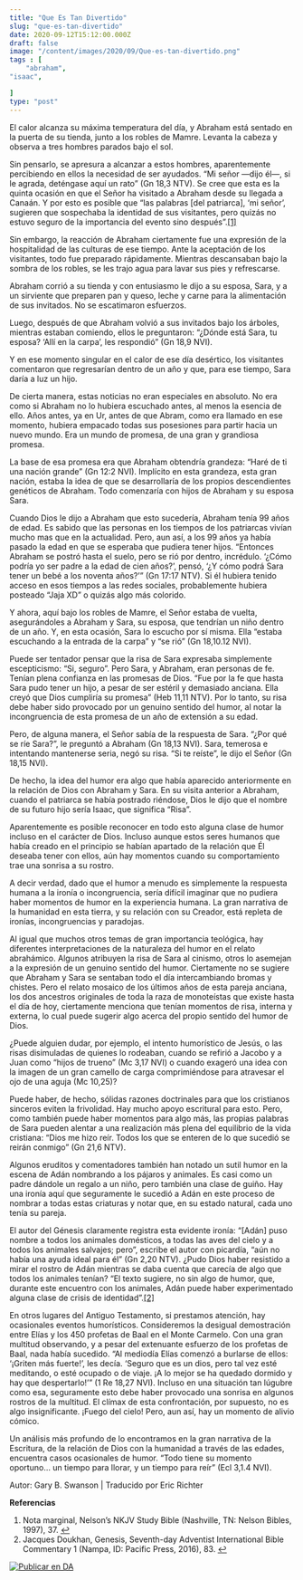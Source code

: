 ```yaml
---
title: "Que Es Tan Divertido"
slug: "que-es-tan-divertido"
date: 2020-09-12T15:12:00.000Z
draft: false
image: "/content/images/2020/09/Que-es-tan-divertido.png"
tags : [
    "abraham",
"isaac",

]
type: "post"
---
```


  El calor alcanza su máxima temperatura del día, y Abraham está sentado en la puerta de su tienda, junto a los robles de Mamre. Levanta la cabeza y observa a tres hombres parados bajo el sol.

Sin pensarlo, se apresura a alcanzar a estos hombres, aparentemente percibiendo en ellos la necesidad de ser ayudados. “Mi señor —dijo él—, si le agrada, deténgase aquí un rato” (Gn 18,3 NTV). Se cree que esta es la quinta ocasión en que el Señor ha visitado a Abraham desde su llegada a Canaán. Y por esto es posible que “las palabras [del patriarca], ‘mi señor’, sugieren que sospechaba la identidad de sus visitantes, pero quizás no estuvo seguro de la importancia del evento sino después”.[[1]](/que-es-tan-divertido/#fn1)

Sin embargo, la reacción de Abraham ciertamente fue una expresión de la hospitalidad de las culturas de ese tiempo. Ante la aceptación de los visitantes, todo fue preparado rápidamente. Mientras descansaban bajo la sombra de los robles, se les trajo agua para lavar sus pies y refrescarse.

Abraham corrió a su tienda y con entusiasmo le dijo a su esposa, Sara, y a un sirviente que preparen pan y queso, leche y carne para la alimentación de sus invitados. No se escatimaron esfuerzos.

Luego, después de que Abraham volvió a sus invitados bajo los árboles, mientras estaban comiendo, ellos le preguntaron: “¿Dónde está Sara, tu esposa? ‘Allí en la carpa’, les respondió” (Gn 18,9 NVI).

Y en ese momento singular en el calor de ese día desértico, los visitantes comentaron que regresarían dentro de un año y que, para ese tiempo, Sara daría a luz un hijo.

De cierta manera, estas noticias no eran especiales en absoluto. No era como si Abraham no lo hubiera escuchado antes, al menos la esencia de ello. Años antes, ya en Ur, antes de que Abram, como era llamado en ese momento, hubiera empacado todas sus posesiones para partir hacia un nuevo mundo. Era un mundo de promesa, de una gran y grandiosa promesa.

La base de esa promesa era que Abraham obtendría grandeza: “Haré de ti una nación grande” (Gn 12:2 NVI). Implícito en esta grandeza, esta gran nación, estaba la idea de que se desarrollaría de los propios descendientes genéticos de Abraham. Todo comenzaría con hijos de Abraham y su esposa Sara.

Cuando Dios le dijo a Abraham que esto sucedería, Abraham tenía 99 años de edad. Es sabido que las personas en los tiempos de los patriarcas vivían mucho mas que en la actualidad. Pero, aun así, a los 99 años ya había pasado la edad en que se esperaba que pudiera tener hijos. “Entonces Abraham se postró hasta el suelo, pero se rió por dentro, incrédulo. ‘¿Cómo podría yo ser padre a la edad de cien años?’, pensó, ‘¿Y cómo podrá Sara tener un bebé a los noventa años?’” (Gn 17:17 NTV). Si él hubiera tenido acceso en esos tiempos a las redes sociales, probablemente hubiera posteado “Jaja XD” o quizás algo más colorido.

Y ahora, aquí bajo los robles de Mamre, el Señor estaba de vuelta, asegurándoles a Abraham y Sara, su esposa, que tendrían un niño dentro de un año. Y, en esta ocasión, Sara lo escucho por sí misma. Ella “estaba escuchando a la entrada de la carpa” y “se rió” (Gn 18,10.12 NVI).

Puede ser tentador pensar que la risa de Sara expresaba simplemente escepticismo: “Si, seguro”. Pero Sara, y Abraham, eran personas de fe. Tenían plena confianza en las promesas de Dios. “Fue por la fe que hasta Sara pudo tener un hijo, a pesar de ser estéril y demasiado anciana. Ella creyó que Dios cumpliría su promesa” (Heb 11,11 NTV). Por lo tanto, su risa debe haber sido provocado por un genuino sentido del humor, al notar la incongruencia de esta promesa de un año de extensión a su edad.

Pero, de alguna manera, el Señor sabía de la respuesta de Sara. “¿Por qué se ríe Sara?”, le preguntó a Abraham (Gn 18,13 NVI). Sara, temerosa e intentando mantenerse seria, negó su risa. “Si te reíste”, le dijo el Señor (Gn 18,15 NVI).

De hecho, la idea del humor era algo que había aparecido anteriormente en la relación de Dios con Abraham y Sara. En su visita anterior a Abraham, cuando el patriarca se había postrado riéndose, Dios le dijo que el nombre de su futuro hijo sería Isaac, que significa “Risa”.

Aparentemente es posible reconocer en todo esto alguna clase de humor incluso en el carácter de Dios. Incluso aunque estos seres humanos que había creado en el principio se habían apartado de la relación que Él deseaba tener con ellos, aún hay momentos cuando su comportamiento trae una sonrisa a su rostro.

A decir verdad, dado que el humor a menudo es simplemente la respuesta humana a la ironía o incongruencia, sería difícil imaginar que no pudiera haber momentos de humor en la experiencia humana. La gran narrativa de la humanidad en esta tierra, y su relación con su Creador, está repleta de ironías, incongruencias y paradojas.

Al igual que muchos otros temas de gran importancia teológica, hay diferentes interpretaciones de la naturaleza del humor en el relato abrahámico. Algunos atribuyen la risa de Sara al cinismo, otros lo asemejan a la expresión de un genuino sentido del humor. Ciertamente no se sugiere que Abraham y Sara se sentaban todo el día intercambiando bromas y chistes. Pero el relato mosaico de los últimos años de esta pareja anciana, los dos ancestros originales de toda la raza de monoteístas que existe hasta el día de hoy, ciertamente menciona que tenían momentos de risa, interna y externa, lo cual puede sugerir algo acerca del propio sentido del humor de Dios.

¿Puede alguien dudar, por ejemplo, el intento humorístico de Jesús, o las risas disimuladas de quienes lo rodeaban, cuando se refirió a Jacobo y a Juan como “hijos de trueno” (Mc 3,17 NVI) o cuando exageró una idea con la imagen de un gran camello de carga comprimiéndose para atravesar el ojo de una aguja (Mc 10,25)?

Puede haber, de hecho, sólidas razones doctrinales para que los cristianos sinceros eviten la frivolidad. Hay mucho apoyo escritural para esto. Pero, como también puede haber momentos para algo más, las propias palabras de Sara pueden alentar a una realización más plena del equilibrio de la vida cristiana: “Dios me hizo reír. Todos los que se enteren de lo que sucedió se reirán conmigo” (Gn 21,6 NTV).

Algunos eruditos y comentadores también han notado un sutil humor en la escena de Adán nombrando a los pájaros y animales. Es casi como un padre dándole un regalo a un niño, pero también una clase de guiño. Hay una ironía aquí que seguramente le sucedió a Adán en este proceso de nombrar a todas estas criaturas y notar que, en su estado natural, cada uno tenía su pareja.

El autor del Génesis claramente registra esta evidente ironía: “[Adán] puso nombre a todos los animales domésticos, a todas las aves del cielo y a todos los animales salvajes; pero”, escribe el autor con picardía, “aún no había una ayuda ideal para él” (Gn 2,20 NTV). ¿Pudo Dios haber resistido a mirar el rostro de Adán mientras se daba cuenta que carecía de algo que todos los animales tenían? “El texto sugiere, no sin algo de humor, que, durante este encuentro con los animales, Adán puede haber experimentado alguna clase de crisis de identidad”.[[2]](/que-es-tan-divertido/#fn2)

En otros lugares del Antiguo Testamento, si prestamos atención, hay ocasionales eventos humorísticos. Consideremos la desigual demostración entre Elías y los 450 profetas de Baal en el Monte Carmelo. Con una gran multitud observando, y a pesar del extenuante esfuerzo de los profetas de Baal, nada había sucedido. “Al mediodía Elías comenzó a burlarse de ellos: ‘¡Griten más fuerte!’, les decía. ‘Seguro que es un dios, pero tal vez esté meditando, o esté ocupado o de viaje. ¡A lo mejor se ha quedado dormido y hay que despertarlo!’” (1 Re 18,27 NVI). Incluso en una situación tan lúgubre como esa, seguramente esto debe haber provocado una sonrisa en algunos rostros de la multitud. El clímax de esta confrontación, por supuesto, no es algo insignificante. ¡Fuego del cielo! Pero, aun así, hay un momento de alivio cómico.

Un análisis más profundo de lo encontramos en la gran narrativa de la Escritura, de la relación de Dios con la humanidad a través de las edades, encuentra casos ocasionales de humor. “Todo tiene su momento oportuno… un tiempo para llorar, y un tiempo para reír” (Ecl 3,1.4 NVI).

Autor: Gary B. Swanson | Traducido por Eric Richter

**Referencias**


1. Nota marginal, Nelson’s NKJV Study Bible (Nashville, TN: Nelson Bibles, 1997), 37. [↩︎](/que-es-tan-divertido/#fnref1)
2. Jacques Doukhan, Genesis, Seventh-day Adventist International Bible Commentary 1 (Nampa, ID: Pacific Press, 2016), 83. [↩︎](/que-es-tan-divertido/#fnref2)

  [![Publicar en DA](/content/images/2020/06/Publicar_DA.png)](/quieres-publicar-en-da/) 